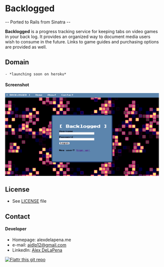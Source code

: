 Backlogged 
======

-- Ported to Rails from Sinatra --

**Backlogged** is a progress tracking service for keeping tabs on video games in your back log. It provides an organized way to document media users wish to consume in the future. Links to game guides and purchasing options are provided as well.

## Domain
	- *launching soon on heroku*

#### Screenshot
![Backlogged](https://github.com/ajdlp/ajdlp.github.io/blob/master/images/Backlogged.png)


## License 
* See [LICENSE](https://github.com/ajdlp/Backlogged/blob/master/LICENSE) file


## Contact
#### Developer
* Homepage: alexdelapena.me
* e-mail: ajdlp12@gmail.com
* LinkedIn: [Alex DeLaPena](https://linkedin.com/in/alexdelapena)

[![Flattr this git repo](http://api.flattr.com/button/flattr-badge-large.png)](https://flattr.com/submit/auto?user_id=username&url=https://github.com/username/sw-name&title=sw-name&language=&tags=github&category=software) 
